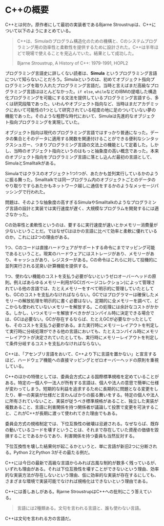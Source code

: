 # C++の概要

C++とは何か。原作者にして最初の実装者であるBjarne Stroustrupは、C++について以下のようにまとめている。

> C++は、Simulaのプログラム構造化のための機構と、Cのシステムプログラミング用の効率性と柔軟性を提供するために設計された。C++は半年ほどで現場で使えることを見込んでいた。結果として成功した。
>
> Bjarne Stroustrup, A History of C++: 1979-1991, HOPL2

プログラミング言語史に詳しくない読者は、**Simula** というプログラミング言語について知らないことだろう。Simulaというのは、初めてオブジェクト指向プログラミングを取り入れたプログラミング言語だ。当時と言えばまだ高級なプログラミング言語はほとんどなかった。`if else`, `while`などのIBMの提唱した構造化プログラミングを可能にする文法を提供しているプログラミング言語すら、多くは研究段階であった。いわんやオブジェクト指向など、当時はまだアカデミックにおいて可能性の1つとして研究されている程度の地に足のついていない夢の機能であった。そのような粗野な時代において、Simulaは先進的なオブジェクト指向プログラミングを実現していた。

オブジェクト指向は現代のプログラミング言語ではすっかり普通になった。データの集合とそのデータに適用する関数を関連付けることができる便利なシンタックスシュガー、つまりプログラミング言語の文法上の機能として定着した。しかし、当時のオブジェクト指向というのはもっと抽象度の高い概念であった。本来のオブジェクト指向をプログラミング言語に落とし込んだ最初の言語として、SimulaとSmalltalkがある。

Simulaではクラスのオブジェクト1つ1つが、あたかも並列実行しているかのように振る舞った。Smalltalkでは同一プログラム内のオブジェクトごとのデータのやり取りですらあたかもネットワーク越しに通信をするかのようなメッセージパッシングで行われた。

問題は、そのような抽象度の高すぎるSimulaやSmalltalkのようなプログラミング言語の設計と実装では実行速度が遅く、大規模なプログラムを開発するには適さなかった。

Cの効率性と柔軟性というのは、要するに実行速度が速いとかメモリー消費量が少ないということだ。ではなぜCはほかの言語に比べて効率と柔軟に優れているのか。これには2つの理由がある。

1つ、Cのコードは直接ハードウェアがサポートする命令にまでマッピング可能であるということ。現実のハードウェアにはストレージがあり、メモリーがあり、キャッシュがあり、レジスターがある。Cの命令はこれらに対して投機的に並列実行される泥臭い計算機能を提供する。

1つ、使わない機能のコストを支払う必要がないというゼロオーバーヘッドの原則。例えばあらゆるメモリー利用がGC(ガベージコレクション)によって管理されている他の言語では、たとえメモリーをすべて明示的に管理していたとしても、GCのコストを支払わなければならない。GCではプログラマーは確保したメモリーの解放処理を明示的に書く必要はない。定期的に全メモリーを調べて、どこからも使われていないメモリーを解放する。この処理には余計なコストがかかる。しかし、いつメモリーを解放すべきかがコンパイル時に決定できる場合では、GCは必要ない。GCが存在するならば、たとえGCが必要なかったとしても、そのコストを支払う必要がある。また実行時にメモリーレイアウトを判定して実行時に分岐処理ができる他の言語においても、たとえコンパイル時にメモリーレイアウトが決定されていたとしても、実行時にメモリーレイアウトを判定して条件分岐するコストを支払わなければならない。

C++は、「アセンブリ言語をおいて、C++より下に言語を置かない」と宣言するほど、ハードウェア機能への直接マッピングとゼロオーバーヘッドの原則を重視している。

C++のほかの特徴としては、委員会方式による国際標準規格を定めていることがある。特定の一個人や一法人が所有する言語は、個人や法人の意思で簡単に仕様が変わってしまう。短期的な利益を追求するために長期的に問題となる変更をしたり、単一の実装が仕様だと言わんばかりの振る舞いをする。特定の個人や法人に所有されていないこと、実装が従うべき標準規格があること、独立した実装が複数あること、言語に利害関係を持つ関係者が議論して投票で変更を可決すること、これがC++が長期に渡って使われてきた理由でもある。

委員会方式の規格制定では、下位互換性の破壊は忌避される。なぜならば、既存の動いているコードを壊すということは、それまで存在していた資産の価値を毀損することであるからであり、利害関係を持つ委員も当然反対する。

下位互換性を壊した結果何が起こるかというと、単に言語が新旧2つに分断される。Python 2とPython 3がその最たる例だ。

C++には今日の最新で高級な言語からみれば古風な制約が数多く残っているが、いずれも理由がある。それは下位互換性を壊すことができないという理由、効率的な実装方法が存在しないという理由、仮に効率的な実装が存在するにしても、さまざまな環境で実装可能でなければ規格化はできないという理由である。

C++には善しあしがある。Bjarne StroustrupはC++への批判にこう答えている。

> 言語には2種類ある。文句を言われる言語と、誰も使わない言語。

C++は文句を言われる方の言語だ。
